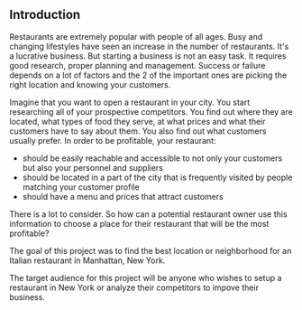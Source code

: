 ## Introduction

Restaurants are extremely popular with people of all ages. Busy and changing lifestyles have seen an increase in the number of restaurants. It's a lucrative business. But starting a business is not an easy task. It requires good research, proper planning and management. Success or failure depends on a lot of factors and the 2 of the important ones are picking the right location and knowing your customers.
  
Imagine that you want to open a restaurant in your city. You start researching all of your prospective competitors. You find out where they are located, what types of food they serve, at what prices and what their customers have to say about them. You also find out what customers usually prefer. In order to be profitable, your restaurant:
 * should be easily reachable and accessible to not only your customers but also your personnel and suppliers
 * should be located in a part of the city that is frequently visited by people matching your customer profile
 * should have a menu and prices that attract customers
  
There is a lot to consider. So how can a potential restaurant owner use this information to choose a place for their restaurant that will be the most profitable?
  
The goal of this project was to find the best location or neighborhood for an Italian restaurant in Manhattan, New York.
  
The target audience for this project will be anyone who wishes to setup a restaurant in New York or analyze their competitors to impove their business.
